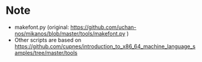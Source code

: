 # Note
- makefont.py (original: https://github.com/uchan-nos/mikanos/blob/master/tools/makefont.py )
- Other scripts are based on https://github.com/cupnes/introduction_to_x86_64_machine_language_samples/tree/master/tools